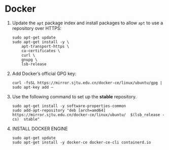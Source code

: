# Docker

1. Update the `apt` package index and install packages to allow `apt` to use a repository over HTTPS:

    ```shell
    sudo apt-get update
    sudo apt-get install -y \
        apt-transport-https \
        ca-certificates \
        curl \
        gnupg \
        lsb-release
    ```

2. Add Docker’s official GPG key:

    ```shell
    curl -fsSL https://mirror.sjtu.edu.cn/docker-ce/linux/ubuntu/gpg | sudo apt-key add –
    ```

3. Use the following command to set up the **stable** repository.

    ```shell
    sudo apt-get install -y software-properties-common
    sudo add-apt-repository "deb [arch=amd64] https://mirror.sjtu.edu.cn/docker-ce/linux/ubuntu/  $(lsb_release -cs)  stable" 
    ```

4. INSTALL DOCKER ENGINE

    ```shell
    sudo apt-get update
    sudo apt-get install -y docker-ce docker-ce-cli containerd.io
    ```
